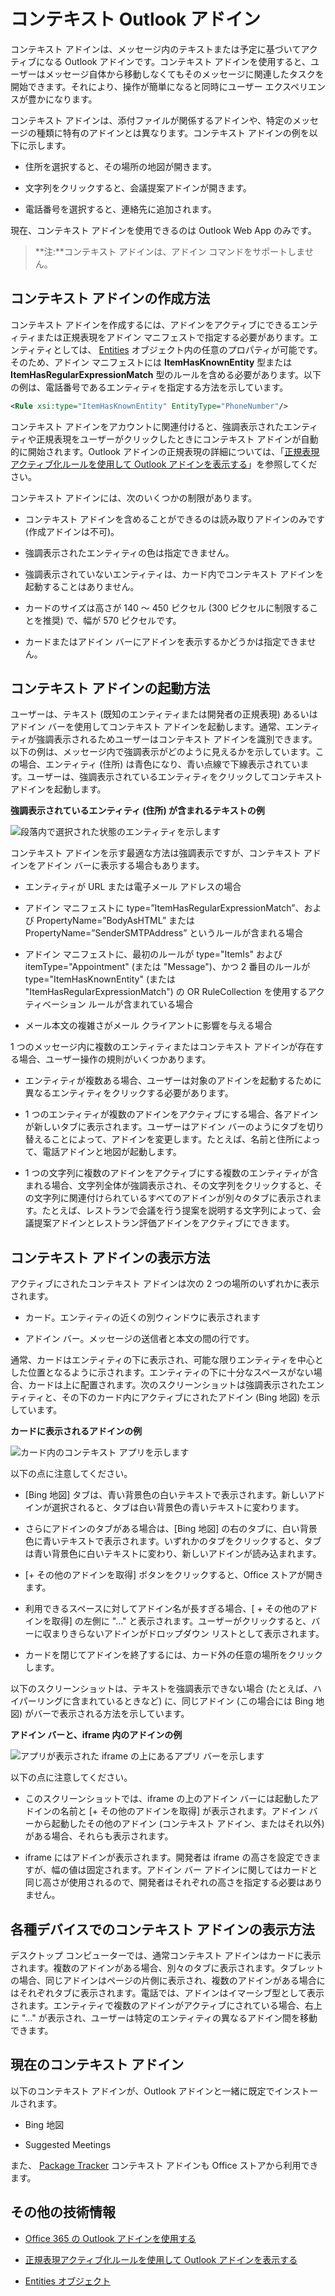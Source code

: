 
# <a name="contextual-outlook-add-ins"></a>コンテキスト Outlook アドイン

コンテキスト アドインは、メッセージ内のテキストまたは予定に基づいてアクティブになる Outlook アドインです。コンテキスト アドインを使用すると、ユーザーはメッセージ自体から移動しなくてもそのメッセージに関連したタスクを開始できます。それにより、操作が簡単になると同時にユーザー エクスペリエンスが豊かになります。

コンテキスト アドインは、添付ファイルが関係するアドインや、特定のメッセージの種類に特有のアドインとは異なります。コンテキスト アドインの例を以下に示します。


- 住所を選択すると、その場所の地図が開きます。
    
- 文字列をクリックすると、会議提案アドインが開きます。
    
- 電話番号を選択すると、連絡先に追加されます。
    
現在、コンテキスト アドインを使用できるのは Outlook Web App のみです。

>**注:**コンテキスト アドインは、アドイン コマンドをサポートしません。

## <a name="how-to-make-a-contextual-add-in"></a>コンテキスト アドインの作成方法

コンテキスト アドインを作成するには、アドインをアクティブにできるエンティティまたは正規表現をアドイン マニフェストで指定する必要があります。エンティティとしては、 [Entities](../../reference/outlook/simple-types.md) オブジェクト内の任意のプロパティが可能です。そのため、アドイン マニフェストには **ItemHasKnownEntity** 型または **ItemHasRegularExpressionMatch** 型のルールを含める必要があります。以下の例は、電話番号であるエンティティを指定する方法を示しています。


```XML
<Rule xsi:type="ItemHasKnownEntity" EntityType="PhoneNumber"/>

```

コンテキスト アドインをアカウントに関連付けると、強調表示されたエンティティや正規表現をユーザーがクリックしたときにコンテキスト アドインが自動的に開始されます。Outlook アドインの正規表現の詳細については、「[正規表現アクティブ化ルールを使用して Outlook アドインを表示する](../outlook/use-regular-expressions-to-show-an-outlook-add-in.md)」を参照してください。

コンテキスト アドインには、次のいくつかの制限があります。


- コンテキスト アドインを含めることができるのは読み取りアドインのみです (作成アドインは不可)。
    
- 強調表示されたエンティティの色は指定できません。
    
- 強調表示されていないエンティティは、カード内でコンテキスト アドインを起動することはありません。
    
- カードのサイズは高さが 140 ～ 450 ピクセル (300 ピクセルに制限することを推奨) で、幅が 570 ピクセルです。
    
- カードまたはアドイン バーにアドインを表示するかどうかは指定できません。
    

## <a name="how-to-launch-a-contextual-add-in"></a>コンテキスト アドインの起動方法

ユーザーは、テキスト (既知のエンティティまたは開発者の正規表現) あるいはアドイン バーを使用してコンテキスト アドインを起動します。通常、エンティティが強調表示されるためユーザーはコンテキスト アドインを識別できます。以下の例は、メッセージ内で強調表示がどのように見えるかを示しています。この場合、エンティティ (住所) は青色になり、青い点線で下線表示されています。ユーザーは、強調表示されているエンティティをクリックしてコンテキスト アドインを起動します。 


**強調表示されているエンティティ (住所) が含まれるテキストの例**

![段落内で選択された状態のエンティティを示します](../../images/828175bb-4579-4454-abbd-1987fffe5052.jpg)

コンテキスト アドインを示す最適な方法は強調表示ですが、コンテキスト アドインをアドイン バーに表示する場合もあります。

- エンティティが URL または電子メール アドレスの場合
    
- アドイン マニフェストに type=”ItemHasRegularExpressionMatch”、および PropertyName=”BodyAsHTML” または PropertyName=”SenderSMTPAddress” というルールが含まれる場合
    
- アドイン マニフェストに、最初のルールが type="ItemIs" および itemType="Appointment" (または "Message")、かつ 2 番目のルールが type="ItemHasKnownEntity" (または "ItemHasRegularExpressionMatch") の OR RuleCollection を使用するアクティベーション ルールが含まれている場合
    
- メール本文の複雑さがメール クライアントに影響を与える場合
    
1 つのメッセージ内に複数のエンティティまたはコンテキスト アドインが存在する場合、ユーザー操作の規則がいくつかあります。



- エンティティが複数ある場合、ユーザーは対象のアドインを起動するために異なるエンティティをクリックする必要があります。
    
- 1 つのエンティティが複数のアドインをアクティブにする場合、各アドインが新しいタブに表示されます。ユーザーはアドイン バーのようにタブを切り替えることによって、アドインを変更します。たとえば、名前と住所によって、電話アドインと地図が起動します。
    
- 1 つの文字列に複数のアドインをアクティブにする複数のエンティティが含まれる場合、文字列全体が強調表示され、その文字列をクリックすると、その文字列に関連付けられているすべてのアドインが別々のタブに表示されます。たとえば、レストランで会議を行う提案を説明する文字列によって、会議提案アドインとレストラン評価アドインをアクティブにできます。
    

## <a name="how-a-contextual-add-in-displays"></a>コンテキスト アドインの表示方法

アクティブにされたコンテキスト アドインは次の 2 つの場所のいずれかに表示されます。


- カード。エンティティの近くの別ウィンドウに表示されます
    
- アドイン バー。メッセージの送信者と本文の間の行です。
    
通常、カードはエンティティの下に表示され、可能な限りエンティティを中心とした位置となるように示されます。エンティティの下に十分なスペースがない場合、カードは上に配置されます。次のスクリーンショットは強調表示されたエンティティと、その下のカード内にアクティブにされたアドイン (Bing 地図) を示しています。


**カードに表示されるアドインの例**

![カード内のコンテキスト アプリを示します](../../images/59bcabc2-7cb0-4b9b-bb9f-06089dca9c31.png)

以下の点に注意してください。

- [Bing 地図] タブは、青い背景色の白いテキストで表示されます。新しいアドインが選択されると、タブは白い背景色の青いテキストに変わります。
    
- さらにアドインのタブがある場合は、[Bing 地図] の右のタブに、白い背景色に青いテキストで表示されます。いずれかのタブをクリックすると、タブは青い背景色に白いテキストに変わり、新しいアドインが読み込まれます。
    
- [+ その他のアドインを取得] ボタンをクリックすると、Office ストアが開きます。
    
- 利用できるスペースに対してアドイン名が長すぎる場合、[ + その他のアドインを取得] の左側に "…" と表示されます。ユーザーがクリックすると、バーに収まりきらないアドインがドロップダウン リストとして表示されます。
    
- カードを閉じてアドインを終了するには、カード外の任意の場所をクリックします。
    
以下のスクリーンショットは、テキストを強調表示できない場合 (たとえば、ハイパーリングに含まれているときなど) に、同じアドイン (この場合には Bing 地図) がバーで表示される方法を示しています。


**アドイン バーと、iframe 内のアドインの例**

![アプリが表示された iframe の上にあるアプリ バーを示します](../../images/4adce8d2-6957-4d80-b365-7a36dc3cef11.jpg)

以下の点に注意してください。

- このスクリーンショットでは、iframe の上のアドイン バーには起動したアドインの名前と [+ その他のアドインを取得] が表示されます。アドイン バーから起動したその他のアドイン (コンテキスト アドイン、またはそれ以外) がある場合、それらも表示されます。
    
- iframe にはアドインが表示されます。開発者は iframe の高さを設定できますが、幅の値は固定されます。アドイン バー アドインに関してはカードと同じ高さが使用されるので、開発者はそれぞれの高さを指定する必要はありません。
    

## <a name="how-contextual-add-ins-appear-on-different-devices"></a>各種デバイスでのコンテキスト アドインの表示方法

デスクトップ コンピューターでは、通常コンテキスト アドインはカードに表示されます。複数のアドインがある場合、別々のタブに表示されます。タブレットの場合、同じアドインはページの片側に表示され、複数のアドインがある場合にはそれぞれタブに表示されます。電話では、アドインはイマーシブ型として表示されます。エンティティで複数のアドインがアクティブにされている場合、右上に "…" が表示され、ユーザーは特定のエンティティの異なるアドイン間を移動できます。


## <a name="current-contextual-add-ins"></a>現在のコンテキスト アドイン

以下のコンテキスト アドインが、Outlook アドインと一緒に既定でインストールされます。


- Bing 地図 
    
- Suggested Meetings
    
また、 [Package Tracker](https://store.office.com/package-tracker-WA104162083.aspx?assetid=WA104162083.aspx) コンテキスト アドインも Office ストアから利用できます。


## <a name="additional-resources"></a>その他の技術情報



- [Office 365 の Outlook アドインを使用する](https://dev.outlook.com/MailAppsGettingStarted/GetStarted.aspx)
    
- [正規表現アクティブ化ルールを使用して Outlook アドインを表示する](../outlook/use-regular-expressions-to-show-an-outlook-add-in.md)

- [Entities オブジェクト](../../reference/outlook/simple-types.md)
    
